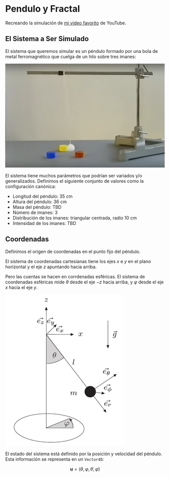 # Pendulo y Fractal

Recreando la simulación de [mi video favorito](https://www.youtube.com/watch?v=C5Jkgvw-Z6E) de YouTube.

## El Sistema a Ser Simulado

El sistema que queremos simular es un péndulo formado por una bola de metal ferromagnético que cuelga de un hilo sobre tres imanes:

![foto](figures/foto_del_experimento.png)

El sistema tiene muchos parámetros que podrían ser variados y/o generalizados. Definimos el siguiente conjunto de valores como la configuración canónica:

- Longitud del péndulo: 35 cm
- Altura del péndulo: 36 cm
- Masa del péndulo: TBD
- Número de imanes: 3
- Distribución de los imanes: triangular centrada, radio 10 cm
- Intensidad de los imanes: TBD

## Coordenadas

Definimos el origen de coordenadas en el punto fijo del péndulo.

El sistema de coordenadas cartesianas tiene los ejes $x$ e $y$ en el plano horizontal y el eje $z$ apuntando hacia arriba.

Pero las cuentas se hacen en corrdenadas esféricas.
El sistema de coordenadas esféricas mide $\theta$ desde el eje $-z$ hacia arriba, y $\varphi$ desde el eje $x$ hacia el eje $y$.

![sistema de coordenadas](figures/coordenadas.png)

El estado del sistema está definido por la posición y velocidad del péndulo. Esta información se representa en un `Vector4D`:

$$
\mathbf{u} = (\theta, \varphi, \dot{\theta}, \dot{\varphi})
$$